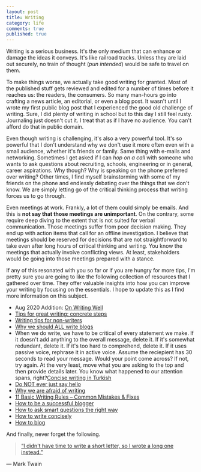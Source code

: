 ```yaml
---
layout: post
title: Writing
category: life
comments: true
published: true
---
```


Writing is a serious business. It's the only medium that can enhance or damage the ideas it conveys. It's like railroad tracks. Unless they are laid out securely, no train of thought (*pun intended*) would be safe to travel on them.

To make things worse, we actually take good writing for granted. Most of the published stuff gets reviewed and edited for a number of times before it reaches us: the readers, the consumers. So many man-hours go into crafting a news article, an editorial, or even a blog post. It wasn't until I wrote my first public blog post that I experienced the good old challenge of writing. Sure, I did plenty of writing in school but to this day I still feel rusty. Journaling just doesn't cut it. I treat that as if I have no audience. You can't afford do that in public domain.

Even though writing is challenging, it's also a very powerful tool. It's so powerful that I don't understand why we don't use it more often even with a small audience, whether it's friends or family. Same thing with e-mails and networking. Sometimes I get asked if I can *hop on a call* with someone who wants to ask questions about recruiting, schools, engineering or in general, career aspirations. Why though? Why is speaking on the phone preferred over writing? Other times, I find myself brainstorming with some of my friends on the phone and endlessly debating over the things that we don't know. We are simply letting go of the critical thinking process that writing forces us to go through.

Even meetings at work. Frankly, a lot of them could simply be emails. And this is **not say that those meetings are unimportant**. On the contrary, some require deep diving to the extent that is not suited for verbal communication. Those meetings suffer from poor decision making. They end up with action items that call for an offline investigation. I believe that meetings should be reserved for decisions that are not straightforward to take even after long hours of critical thinking and writing. You know the meetings that actually involve conflicting views. At least, stakeholders would be going into those meetings prepared with a stance.

If any of this resonated with you so far or if you are hungry for more tips, I'm pretty sure you are going to like the following collection of resources that I gathered over time. They offer valuable insights into how you can improve your writing by focusing on the essentials. I hope to update this as I find more information on this subject.

- Aug 2020 Addition: [On Writing Well](https://sive.rs/book/OnWritingWell)
- [Tips for great writing: concrete steps](http://web.archive.org/web/20050403185924/http://www.testing.com/cgi-bin/blog/2004/11/16)
- [Writing tips for non-writers](https://whatever.scalzi.com/2006/02/12/writing-tips-for-non-writers-who-dont-want-to-work-at-writing/)
- [Why we should ALL write blogs](https://sites.google.com/site/steveyegge2/you-should-write-blogs)
- When we do write, we have to be critical of every statement we make. If it doesn't add anything to the overall message, delete it. If it's somewhat redundant, delete it. If it's too hard to comprehend, delete it. If it uses passive voice, rephrase it in active voice. Assume the reciepient has 30 seconds to read your message. Would your point come across? If not, try again. At the very least, move what you are asking to the top and then provide details later. You know what happened to our attention spans, right?[Concise writing in Turkish](https://twitter.com/tamer_avci/status/1242528726350323713)
- [Do NOT ever just say hello](https://www.nohello.com/)
- [Why we are afraid of writing](https://blog.codinghorror.com/fear-of-writing/)
- [11 Basic Writing Rules – Common Mistakes & Fixes](https://custom-writing.org/blog/rules-of-writing)
- [How to be a successful blogger](https://blog.codinghorror.com/how-to-achieve-ultimate-blog-success-in-one-easy-step/)
- [How to ask smart questions the right way](http://www.catb.org/esr/faqs/smart-questions.html)
- [How to write concisely](https://www.npr.org/sections/13.7/2014/02/03/270680304/this-could-have-been-shorter#:~:text=In%20his%20Lettres%20Provinciales%2C%20the,did%20not%20have%20the%20time.)
- [How to blog](https://blog.codinghorror.com/blogging-about-blogging/)

And finally, never forget the following. 

> [“I didn't have time to write a short letter, so I wrote a long one instead.”](https://www.goodreads.com/quotes/21422-i-didn-t-have-time-to-write-a-short-letter-so)

― Mark Twain
